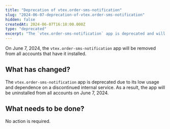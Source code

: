 ```yaml
---
title: "Deprecation of vtex.order-sms-notification"
slug: "2024-06-07-deprecation-of-vtex.order-sms-notification"
hidden: false
createdAt: 2024-06-07T16:18:00.000Z
type: "deprecated"
excerpt: "The `vtex.order-sms-notification` app is deprecated and will be uninstalled from all accounts."
---
```


On June 7, 2024, the `vtex.order-sms-notification` app will be removed from all accounts that have it installed.

## What has changed?

The `vtex.order-sms-notification` app is deprecated due to its low usage and dependence on a discontinued internal service. As a result, the app will be uninstalled from all accounts on June 7, 2024.

## What needs to be done?

No action is required.
